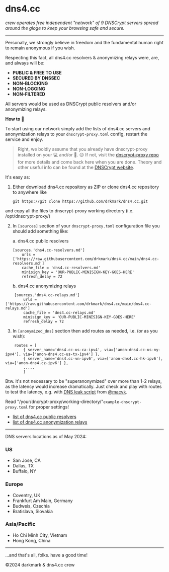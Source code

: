 # dns4.cc
*crew operates free independent "network" of 9 DNSCrypt servers spread around the gloge to keep your browsing safe and secure.*
*****************************

Personally, we strongly believe in freedom and the fundamental human right to remain anonymous if you wish.

Respecting this fact, all dns4.cc resolvers & anonymizing relays were, are, and always will be:

- **PUBLIC & FREE TO USE**
- **SECURED BY DNSSEC**
- **NON-BLOCKING**
- **NON-LOGGING**
- **NON-FILTERED**

All servers would be used as DNSCrypt public resolvers and/or anonymizing relays. 

**How to :checkered_flag:**

To start using our network simply add the lists of dns4.cc servers and anonymization relays to your `dnscrypt-proxy.toml` config, restart the service and enjoy. 

> Right, we boldly assume that you already have dnscrypt-proxy installed on your :computer: and/or :iphone:. :wink:
> If not, visit the [dnscrypt-proxy repo](https://github.com/DNSCrypt/dnscrypt-proxy) for more details and come back here when you are done. Theory and other useful info can be found at the [DNSCrypt website](https://dnscrypt.info/).


It's easy as:

1. Either download dns4.cc repository as ZIP or clone dns4.cc repository to anywhere like 
    ```
    git https://git clone https://github.com/drkmark/dns4.cc.git
    ```
and copy all the files to dnscrypt-proxy working directory (i.e. /opt/dnscrypt-proxy/)
    

2. In `[sources]` section of your `dnscrypt-proxy.toml` configuration file you should add something like:

    a. dns4.cc public resolvers

    ```
    [sources.'dns4.cc-resolvers.md']
        urls = ['https://raw.githubusercontent.com/drkmark/dns4.cc/main/dns4.cc-resolvers.md']
        cache_file = 'dns4.cc-resolvers.md'
        minisign_key = 'OUR-PUBLIC-MINISIGN-KEY-GOES-HERE'
        refresh_delay = 72
    ```

    b. dns4.cc anonymizing relays

```
    [sources.'dns4.cc-relays.md']
        urls = ['https://raw.githubusercontent.com/drkmark/dns4.cc/main/dns4.cc-relays.md']
        cache_file = 'dns4.cc-relays.md'
        minisign_key = 'OUR-PUBLIC-MINISIGN-KEY-GOES-HERE'
        refresh_delay = 72
```

3. In `[anonymized_dns]` section then add routes as needed, i.e. (or as you wish):

```    
    routes = [
        { server_name='dns4.cc-us-ca-ipv4', via=['anon-dns4.cc-us-ny-ipv4'], via=['anon-dns4.cc-us-tx-ipv4'] },
        { server_name='dns4.cc-vn-ipv6', via=['anon-dns4.cc-hk-ipv6'], via=['anon-dns4.cz-ipv6'] },
        .....
        ]
```
Btw. it's not necessary to be "superanonymized" over more than 1-2 relays, as the latency would increase dramatically.
Just check and play with routes to test the latency, e.g. with [DNS leak script](https://github.com/macvk/dnsleaktest/blob/master/dnsleaktest.sh) from [@macvk](https://github.com/macvk).

Read "/your/dncrypt-proxy/working-directory/"`example-dnscrypt-proxy.toml` for proper settings!


- [list of dns4.cc public resolvers](https://raw.githubusercontent.com/drkmark/dns4.cc/main/dns4.cc-resolvers.md)
- [list of dns4.cc anonymization relays](https://raw.githubusercontent.com/drkmark/dns4.cc/main/dns4.cc-relays.md)

********************

DNS servers locations as of May 2024:

### US
 - San Jose, CA
 - Dallas, TX
 - Buffalo, NY

### Europe
 - Coventry, UK
 - Frankfurt Am Main, Germany
 - Budweis, Czechia
 - Bratislava, Slovakia

### Asia/Pacific
 - Ho Chi Minh City, Vietnam
 - Hong Kong, China


********************

...and that's all, folks. have a good time!

©2024 darkmark & dns4.cc crew
